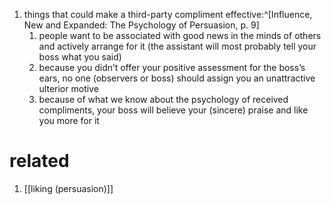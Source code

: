 1. things that could make a third-party compliment effective:^[Influence, New and Expanded: The Psychology of Persuasion, p. 9]
	1. people want to be associated with good news in the minds of others and actively arrange for it (the assistant will most probably tell your boss what you said)
	2. because you didn’t offer your positive assessment for the boss’s ears, no one (observers or boss) should assign you an unattractive ulterior motive
	3. because of what we know about the psychology of received compliments, your boss will believe your (sincere) praise and like you more for it

# related
1. [[liking (persuasion)]]